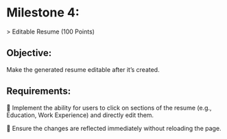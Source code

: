 <h1>Milestone 4:</h1>> Editable Resume (100 Points)
<h2>Objective:</h2>
<p>Make the generated resume editable after it’s created.</p>
<h2>Requirements:</h2>
 Implement the ability for users to click on sections of the resume (e.g., Education, Work
Experience) and directly edit them.


 Ensure the changes are reflected immediately without reloading the page.
